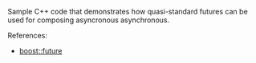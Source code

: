 Sample C++ code that demonstrates how quasi-standard futures can be used for composing asyncronous asynchronous.

References:
* [boost::future](https://www.boost.org/doc/html/thread/synchronization.html#thread.synchronization.futures)
